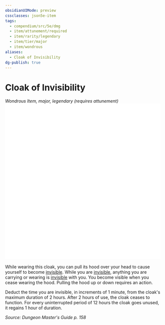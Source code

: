 ```yaml
---
obsidianUIMode: preview
cssclasses: json5e-item
tags:
  - compendium/src/5e/dmg
  - item/attunement/required
  - item/rarity/legendary
  - item/tier/major
  - item/wondrous
aliases:
  - Cloak of Invisibility
dg-publish: true
---
```

# Cloak of Invisibility
*Wondrous Item, major, legendary (requires attunement)*  
![](https://raw.githubusercontent.com/5etools-mirror-2/5etools-img/main/items/DMG/Cloak%20of%20Invisibility.webp#right)  


While wearing this cloak, you can pull its hood over your head to cause yourself to become [invisible](/3-Mechanics/CLI/rules/conditions.md#invisible). While you are [invisible](/3-Mechanics/CLI/rules/conditions.md#invisible), anything you are carrying or wearing is [invisible](/3-Mechanics/CLI/rules/conditions.md#invisible) with you. You become visible when you cease wearing the hood. Pulling the hood up or down requires an action.

Deduct the time you are invisible, in increments of 1 minute, from the cloak's maximum duration of 2 hours. After 2 hours of use, the cloak ceases to function. For every uninterrupted period of 12 hours the cloak goes unused, it regains 1 hour of duration.

*Source: Dungeon Master's Guide p. 158*